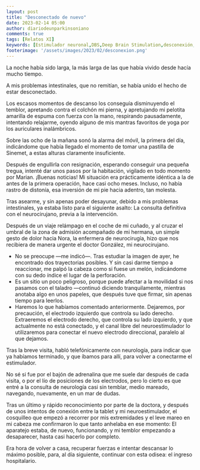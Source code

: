 ```yaml
---
layout: post
title: "Desconectado de nuevo"
date: 2023-02-14 05:00
author: diariodeunparkinsoniano
comments: true
tags: [Relatos XI] 
keywords: [Estimulador neuronal,DBS,Deep Brain Stimulation,desconexión, mar de dudas]
footerimage: '/assets/images/2023/02/desconexion.png'
---
```

La noche había sido larga, la más larga de las que había vivido desde hacía mucho  tiempo.

A mis problemas intestinales, que no remitían, se había unido el hecho de estar desconectado.

Los escasos momentos de descanso los conseguía disminuyendo el temblor, apretando contra el colchón mi pierna, y apretujando mi pelotita amarilla de espuma con fuerza con la mano, respirando pausadamente, intentando relajarme, oyendo alguno de mis mantras favoritos de yoga por los auriculares inalámbricos.

Sobre las ocho de la mañana sonó la alarma del móvil, la primera del día, indicándome que había llegado el momento de tomar una pastilla de Sinemet, a estas alturas claramente insuficiente.

Después de engullirla con resignación, esperando conseguir una pequeña tregua, intenté dar unos pasos por la habitación, vigilado en todo momento por Marian.
¡Buenas noticias! Mi situación era prácticamente idéntica a la de antes de la primera operación, hace casi ocho meses. Incluso, no había rastro de distonía, esa inversión de mi pie hacia adentro, tan molesta.

Tras asearme, y sin apenas poder desayunar, debido a mis problemas intestinales, ya estaba listo para el siguiente asalto: La consulta definitiva con el neurocirujano, previa a la intervención.

Después de un viaje relámpago en el coche de mi cuñado, y al cruzar el umbral de la zona de admisión acompañado de mi hermana, un simple gesto de dolor hacia Nora, la enfermera de neurocirugía, hizo que nos recibiera de manera urgente el doctor González, mi neurocirujano.

- No se preocupe —me indicó—. Tras estudiar la imagen de ayer, he encontrado dos trayectorias posibles. Y sin casi darme tiempo a reaccionar, me palpó la cabeza como si fuese un melón, indicándome con su dedo índice el lugar de la perforación.
- Es un sitio un poco peligroso, porque puede afectar a la movilidad si nos pasamos con el taladro —continuó diciendo tranquilamente, mientras anotaba algo en unos papeles, que después tuve que firmar, sin apenas tiempo para leerlos.
- Haremos lo que habíamos comentado anteriormente. Dejaremos, por precaución, el electrodo izquierdo que controla su lado derecho. Extraeremos el electrodo derecho, que controla su lado izquierdo, y que actualmente no está conectado, y el canal libre del neuroestimulador lo utilizaremos para conectar el nuevo electrodo direccional, paralelo al que dejamos.

Tras la breve visita, habló telefónicamente con neurología, para indicar que ya habíamos terminado, y que íbamos para allí, para volver a conectarme el estimulador.

No sé si fue por el bajón de adrenalina que me suele dar después de cada visita, o por el lío de posiciones de los electrodos, pero lo cierto es que entré a la consulta de neurología casi sin temblar, medio mareado, navegando, nuevamente, en un mar de dudas.

Tras un último y rápido reconocimiento por parte de la doctora, y después de unos intentos de conexión entre la tablet y mi neuroestimulador, el cosquilleo que empezó a recorrer por mis extremidades y el leve mareo en mi cabeza me confirmaron lo que tanto anhelaba en ese momento: El aparatejo estaba, de nuevo, funcionando, y mi temblor empezando a desaparecer, hasta casi hacerlo por completo.

Era hora de volver a casa, recuperar fuerzas e intentar descansar lo máximo posible, para, al día siguiente, continuar con esta odisea: el ingreso hospitalario.

